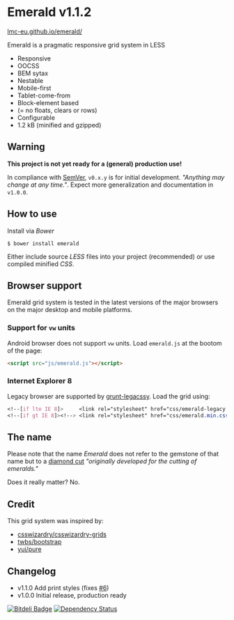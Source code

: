 # Emerald v1.1.2

[lmc-eu.github.io/emerald/](http://lmc-eu.github.io/emerald/)

Emerald is a pragmatic responsive grid system in LESS 

* Responsive
* OOCSS
* BEM sytax
* Nestable
* Mobile-first
* Tablet-come-from
* Block-element based
* (= no floats, clears or rows)
* Configurable
* 1.2 kB (minified and gzipped)

## Warning
**This project is not yet ready for a (general) production use!**

In compliance with [SemVer](http://semver.org/), `v0.x.y` is for initial development. *"Anything may change at any time."*.
Expect more generalization and documentation in `v1.0.0`.

## How to use
Install via *Bower*

`$ bower install emerald`

Either include source *LESS* files into your project (recommended) or use compiled minified *CSS*.

## Browser support

Emerald grid system is tested in the latest versions of the major browsers on the major desktop and mobile platforms.

### Support for `vw` units
Android browser does not support `vw` units. Load `emerald.js` at the
bootom of the page:

```html
<script src="js/emerald.js"></script>
```

### Internet Explorer 8
Legacy browser are supported by [grunt-legacssy](https://github.com/robinpokorny/grunt-legacssy). Load the grid using:

```css
<!--[if lte IE 8]>     <link rel="stylesheet" href="css/emerald-legacy.min.css"> <![endif]-->
<!--[if gt IE 8]><!--> <link rel="stylesheet" href="css/emerald.min.css"> <!--<![endif]-->
```

## The name
Please note that the name *Emerald* does not refer to the gemstone of that name but to a [diamond cut](http://www.lumeradiamonds.com/diamond-education/emerald-cut-diamond) *"originally developed for the cutting of emeralds."*

Does it really matter? No.

## Credit

This grid system was inspired by:

* [csswizardry/csswizardry-grids](http://github.com/csswizardry/csswizardry-grids)
* [twbs/bootstrap](http://github.com/twbs/bootstrap)
* [yui/pure](http://github.com/yui/pure)

## Changelog
* v1.1.0    Add print styles (fixes [#6](https://github.com/lmc-eu/emerald/issues/6))
* v1.0.0    Initial release, production ready

[![Bitdeli Badge](https://d2weczhvl823v0.cloudfront.net/lmc-eu/emerald/trend.png)](https://bitdeli.com/free "Bitdeli Badge") [![Dependency Status](https://gemnasium.com/lmc-eu/emerald.png)](https://gemnasium.com/lmc-eu/emerald)

